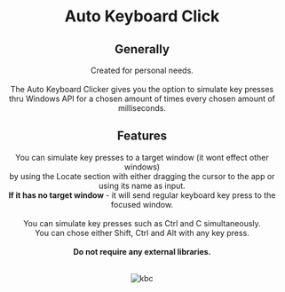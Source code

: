 <h1 align="center"> Auto Keyboard Click </h1>
<div align="center">
  
## Generally </br>
Created for personal needs.</br></br>
The Auto Keyboard Clicker gives you the option to simulate key presses</br>
thru Windows API for a chosen amount of times every chosen amount of milliseconds.</br>

## Features </br>
You can simulate key presses to a target window (it wont effect other windows)</br>
by using the Locate section with either dragging the cursor to the app or using its name as input.</br>
<b>If it has no target window</b> - it will send regular keyboard key press to the focused window.</br></br>
You can simulate key presses such as Ctrl and C simultaneously.</br>
You can chose either Shift, Ctrl and Alt with any key press.</br></br>
<b> Do not require any external libraries.</b></br></br>


  
![kbc](https://user-images.githubusercontent.com/39623990/181916167-4a4f1ec3-63ad-44e5-8f93-9440aa5876cc.jpg)
 
</div>
